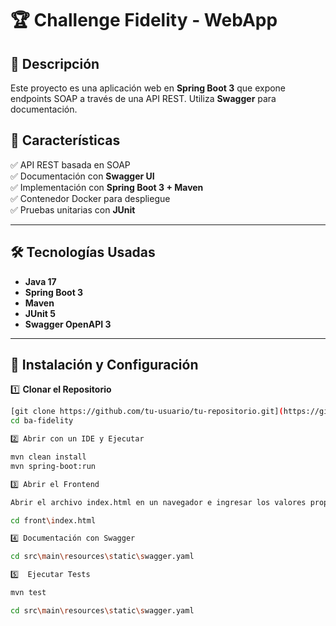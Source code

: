 # 🏆 Challenge Fidelity - WebApp

## 📖 Descripción
Este proyecto es una aplicación web en **Spring Boot 3** que expone endpoints SOAP a través de una API REST. Utiliza **Swagger** para documentación.

## 🚀 Características
✅ API REST basada en SOAP  
✅ Documentación con **Swagger UI**  
✅ Implementación con **Spring Boot 3 + Maven**  
✅ Contenedor Docker para despliegue  
✅ Pruebas unitarias con **JUnit**  

---

## 🛠️ Tecnologías Usadas
- **Java 17**
- **Spring Boot 3**
- **Maven**
- **JUnit 5**
- **Swagger OpenAPI 3**

---

## 📌 Instalación y Configuración

1️⃣  **Clonar el Repositorio**
```sh
[git clone https://github.com/tu-usuario/tu-repositorio.git](https://github.com/FranAdduci/ba-fidelity.git)
cd ba-fidelity

2️⃣ Abrir con un IDE y Ejecutar

mvn clean install
mvn spring-boot:run

3️⃣ Abrir el Frontend

Abrir el archivo index.html en un navegador e ingresar los valores propuestos en el challenge.

cd front\index.html

4️⃣ Documentación con Swagger

cd src\main\resources\static\swagger.yaml

5️⃣  Ejecutar Tests

mvn test

cd src\main\resources\static\swagger.yaml

